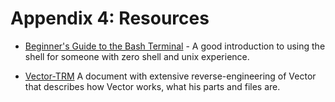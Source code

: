 # Appendix 4: Resources

* [Beginner's Guide to the Bash
   Terminal](https://www.youtube.com/watch?v=oxuRxtrO2Ag) - A good
   introduction to using the shell for someone with zero shell and
   unix experience.

* [Vector-TRM](https://github.com/GooeyChickenman/victor/blob/master/documentation/Vector-TRM.pdf)
   A document with extensive reverse-engineering of Vector that describes how
   Vector works, what his parts and files are.

